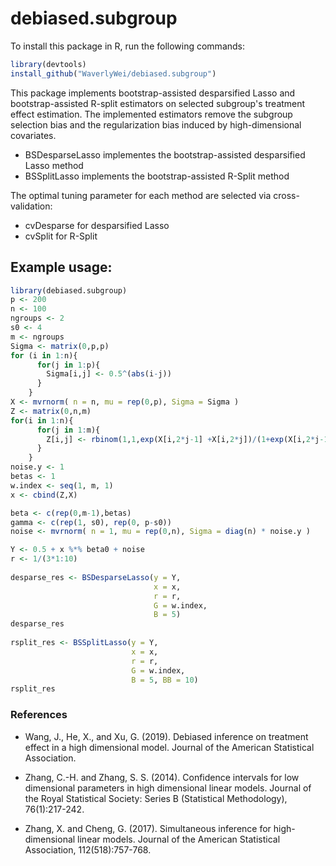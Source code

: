 # debiased.subgroup

To install this package in R, run the following commands:

```R
library(devtools) 
install_github("WaverlyWei/debiased.subgroup")
```

This package implements bootstrap-assisted desparsified Lasso and bootstrap-assisted R-split estimators on selected subgroup's treatment effect estimation. The implemented estimators remove the subgroup selection bias and the regularization bias induced by high-dimensional covariates. 

- BSDesparseLasso implementes the bootstrap-assisted desparsified Lasso method
- BSSplitLasso implements the bootstrap-assisted R-Split method

The optimal tuning parameter for each method are selected via cross-validation:

- cvDesparse for desparsified Lasso
- cvSplit for R-Split

## Example usage:

```R
library(debiased.subgroup)
p <- 200
n <- 100 
ngroups <- 2 
s0 <- 4
m <- ngroups
Sigma <- matrix(0,p,p)
for (i in 1:n){
      for(j in 1:p){
        Sigma[i,j] <- 0.5^(abs(i-j))
      }
    }
X <- mvrnorm( n = n, mu = rep(0,p), Sigma = Sigma )
Z <- matrix(0,n,m)
for(i in 1:n){
      for(j in 1:m){
        Z[i,j] <- rbinom(1,1,exp(X[i,2*j-1] +X[i,2*j])/(1+exp(X[i,2*j-1]+ X[i,2*j])))
      }
    }
noise.y <- 1
betas <- 1
w.index <- seq(1, m, 1) 
x <- cbind(Z,X)

beta <- c(rep(0,m-1),betas) 
gamma <- c(rep(1, s0), rep(0, p-s0)) 
noise <- mvrnorm( n = 1, mu = rep(0,n), Sigma = diag(n) * noise.y )

Y <- 0.5 + x %*% beta0 + noise
r <- 1/(3*1:10)
    
desparse_res <- BSDesparseLasso(y = Y,
                                x = x, 
                                r = r, 
                                G = w.index,
                                B = 5)
desparse_res
    
rsplit_res <- BSSplitLasso(y = Y,
                           x = x, 
                           r = r, 
                           G = w.index,
                           B = 5, BB = 10)
rsplit_res                     
```

### References
- Wang, J., He, X., and Xu, G. (2019). Debiased inference on treatment effect in a high dimensional model. Journal of the American Statistical Association.

- Zhang, C.-H. and Zhang, S. S. (2014). Confidence intervals for low dimensional parameters in high dimensional linear models. Journal of the Royal Statistical Society: Series B (Statistical Methodology), 76(1):217-242.

- Zhang, X. and Cheng, G. (2017). Simultaneous inference for high-dimensional linear models. Journal of the American Statistical Association, 112(518):757-768.


